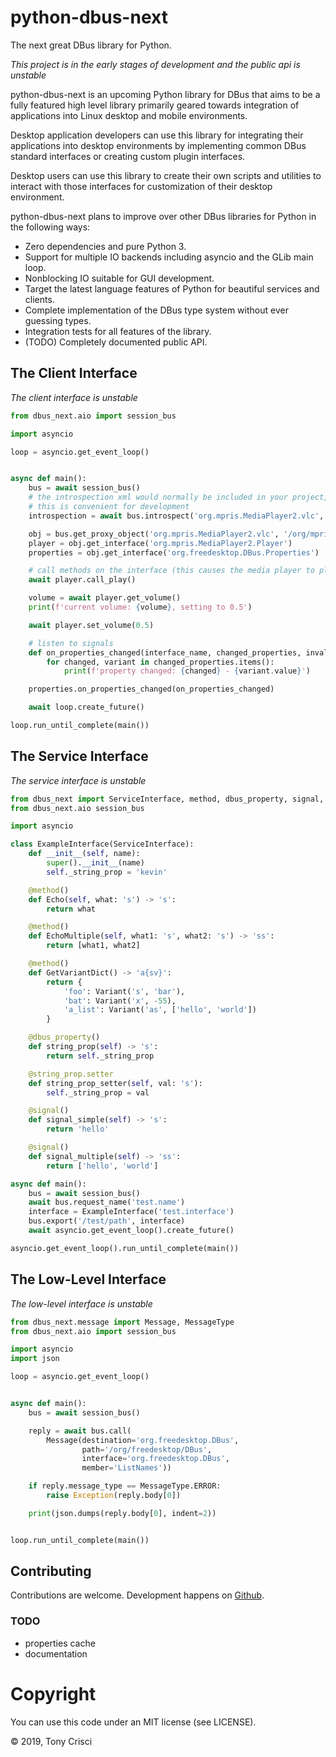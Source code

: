 # python-dbus-next

The next great DBus library for Python.

*This project is in the early stages of development and the public api is unstable*

python-dbus-next is an upcoming Python library for DBus that aims to be a fully featured high level library primarily geared towards integration of applications into Linux desktop and mobile environments.

Desktop application developers can use this library for integrating their applications into desktop environments by implementing common DBus standard interfaces or creating custom plugin interfaces.

Desktop users can use this library to create their own scripts and utilities to interact with those interfaces for customization of their desktop environment.

python-dbus-next plans to improve over other DBus libraries for Python in the following ways:

* Zero dependencies and pure Python 3.
* Support for multiple IO backends including asyncio and the GLib main loop.
* Nonblocking IO suitable for GUI development.
* Target the latest language features of Python for beautiful services and clients.
* Complete implementation of the DBus type system without ever guessing types.
* Integration tests for all features of the library.
* (TODO) Completely documented public API.

## The Client Interface

*The client interface is unstable*

```python
from dbus_next.aio import session_bus

import asyncio

loop = asyncio.get_event_loop()


async def main():
    bus = await session_bus()
    # the introspection xml would normally be included in your project, but
    # this is convenient for development
    introspection = await bus.introspect('org.mpris.MediaPlayer2.vlc', '/org/mpris/MediaPlayer2')

    obj = bus.get_proxy_object('org.mpris.MediaPlayer2.vlc', '/org/mpris/MediaPlayer2', introspection)
    player = obj.get_interface('org.mpris.MediaPlayer2.Player')
    properties = obj.get_interface('org.freedesktop.DBus.Properties')

    # call methods on the interface (this causes the media player to play)
    await player.call_play()

    volume = await player.get_volume()
    print(f'current volume: {volume}, setting to 0.5')

    await player.set_volume(0.5)

    # listen to signals
    def on_properties_changed(interface_name, changed_properties, invalidated_properties):
        for changed, variant in changed_properties.items():
            print(f'property changed: {changed} - {variant.value}')

    properties.on_properties_changed(on_properties_changed)

    await loop.create_future()

loop.run_until_complete(main())
```

## The Service Interface

*The service interface is unstable*

```python
from dbus_next import ServiceInterface, method, dbus_property, signal, Variant
from dbus_next.aio session_bus

import asyncio

class ExampleInterface(ServiceInterface):
    def __init__(self, name):
        super().__init__(name)
        self._string_prop = 'kevin'

    @method()
    def Echo(self, what: 's') -> 's':
        return what

    @method()
    def EchoMultiple(self, what1: 's', what2: 's') -> 'ss':
        return [what1, what2]

    @method()
    def GetVariantDict() -> 'a{sv}':
        return {
            'foo': Variant('s', 'bar'),
            'bat': Variant('x', -55),
            'a_list': Variant('as', ['hello', 'world'])
        }

    @dbus_property()
    def string_prop(self) -> 's':
        return self._string_prop

    @string_prop.setter
    def string_prop_setter(self, val: 's'):
        self._string_prop = val

    @signal()
    def signal_simple(self) -> 's':
        return 'hello'

    @signal()
    def signal_multiple(self) -> 'ss':
        return ['hello', 'world']

async def main():
    bus = await session_bus()
    await bus.request_name('test.name')
    interface = ExampleInterface('test.interface')
    bus.export('/test/path', interface)
    await asyncio.get_event_loop().create_future()

asyncio.get_event_loop().run_until_complete(main())
```

## The Low-Level Interface

*The low-level interface is unstable*

```python
from dbus_next.message import Message, MessageType
from dbus_next.aio import session_bus

import asyncio
import json

loop = asyncio.get_event_loop()


async def main():
    bus = await session_bus()

    reply = await bus.call(
        Message(destination='org.freedesktop.DBus',
                path='/org/freedesktop/DBus',
                interface='org.freedesktop.DBus',
                member='ListNames'))

    if reply.message_type == MessageType.ERROR:
        raise Exception(reply.body[0])

    print(json.dumps(reply.body[0], indent=2))


loop.run_until_complete(main())
```

## Contributing

Contributions are welcome. Development happens on [Github](https://github.com/acrisci/python-dbus-next).

### TODO

* properties cache
* documentation

# Copyright

You can use this code under an MIT license (see LICENSE).

© 2019, Tony Crisci
